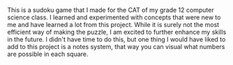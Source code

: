 This is a sudoku game that I made for the CAT of my grade 12 computer science class.
I learned and experimented with concepts that were new to me and have learned a lot from this project.
While it is surely not the most efficient way of making the puzzle, I am excited to further enhance my skills in the future.
I didn't have time to do this, but one thing I would have liked to add to this project is a notes system, that way you can visual what numbers are possible in each square.

